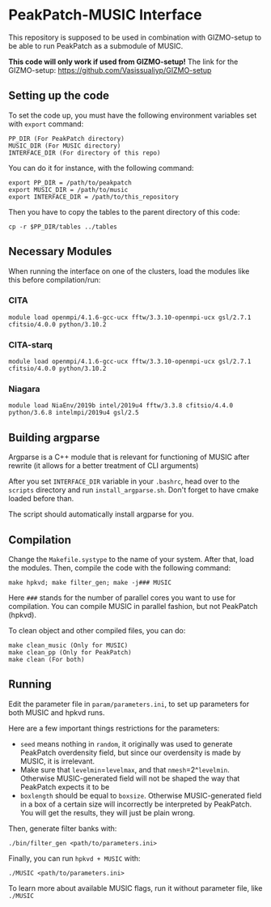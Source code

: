 # PeakPatch-MUSIC Interface

This repository is supposed to be used in combination with GIZMO-setup to be able to run PeakPatch
as a submodule of MUSIC.

**This code will only work if used from GIZMO-setup!**
The link for the GIZMO-setup: https://github.com/Vasissualiyp/GIZMO-setup

## Setting up the code

To set the code up, you must have the following environment variables set with `export` command:
```
PP_DIR (For PeakPatch directory)
MUSIC_DIR (For MUSIC directory)
INTERFACE_DIR (For directory of this repo)
```

You can do it for instance, with the following command:

```
export PP_DIR = /path/to/peakpatch
export MUSIC_DIR = /path/to/music
export INTERFACE_DIR = /path/to/this_repository
```

Then you have to copy the tables to the parent directory of this code:
```
cp -r $PP_DIR/tables ../tables
```

## Necessary Modules

When running the interface on one of the clusters, load the modules like this before compilation/run:

### CITA
```
module load openmpi/4.1.6-gcc-ucx fftw/3.3.10-openmpi-ucx gsl/2.7.1 cfitsio/4.0.0 python/3.10.2
```

### CITA-starq
```
module load openmpi/4.1.6-gcc-ucx fftw/3.3.10-openmpi-ucx gsl/2.7.1 cfitsio/4.0.0 python/3.10.2
```

### Niagara
```
module load NiaEnv/2019b intel/2019u4 fftw/3.3.8 cfitsio/4.4.0 python/3.6.8 intelmpi/2019u4 gsl/2.5
```

## Building argparse

Argparse is a C++ module that is relevant for functioning of MUSIC after rewrite
(it allows for a better treatment of CLI arguments)

After you set `INTERFACE_DIR` variable in your `.bashrc`, head over to the `scripts`
directory and run `install_argparse.sh`. Don't forget to have cmake loaded before than.

The script should automatically install argparse for you.

## Compilation

Change the `Makefile.systype` to the name of your system.
After that, load the modules.
Then, compile the code with the following command:
```
make hpkvd; make filter_gen; make -j### MUSIC
```
Here `###` stands for the number of parallel cores you want to use for compilation.
You can compile MUSIC in parallel fashion, but not PeakPatch (hpkvd).

To clean object and other compiled files, you can do:
```
make clean_music (Only for MUSIC)
make clean_pp (Only for PeakPatch)
make clean (For both)
```

## Running

Edit the parameter file in `param/parameters.ini`, to set up parameters for both MUSIC and hpkvd runs.

Here are a few important things restrictions for the parameters:

* `seed` means nothing in `random`, it originally was used to generate PeakPatch overdensity field, 
but since our overdensity is made by MUSIC, it is irrelevant.
* Make sure that `levelmin`=`levelmax`, and that `nmesh`=2^`levelmin`. 
Otherwise MUSIC-generated field will not be shaped the way that PeakPatch expects it to be 
* `boxlength` should be equal to `boxsize`. Otherwise MUSIC-generated field in a box of a certain size
will incorrectly be interpreted by PeakPatch. You will get the results, they will just be plain wrong.

Then, generate filter banks with:
```
./bin/filter_gen <path/to/parameters.ini>
```

Finally, you can run `hpkvd + MUSIC` with:
```
./MUSIC <path/to/parameters.ini>
```

To learn more about available MUSIC flags, run it without parameter file, like `./MUSIC`

